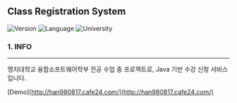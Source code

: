 Class Registration System
-------------------------

![Version](https://img.shields.io/badge/Version-2.14.1-green.svg) ![Language](https://img.shields.io/badge/Language-Java-darkgreen.svg) ![University](https://img.shields.io/badge/University-MJU(Seoul)-blue.svg)

### 1. INFO

---

명지대학교 융합소프트웨어학부 전공 수업 중 프로젝트로, Java 기반 수강 신청 서비스입니다.

[Demo][http://han980817.cafe24.com/](http://han980817.cafe24.com/)
